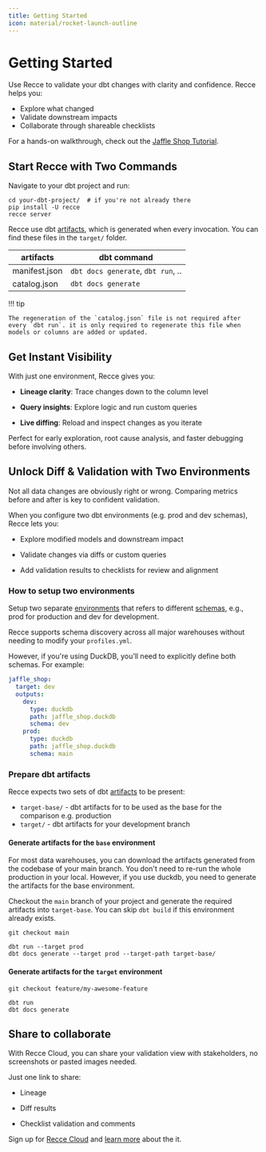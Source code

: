 ```yaml
---
title: Getting Started
icon: material/rocket-launch-outline
---
```


# Getting Started

Use Recce to validate your dbt changes with clarity and confidence. Recce helps you:

- Explore what changed
- Validate downstream impacts
- Collaborate through shareable checklists

For a hands-on walkthrough, check out the [Jaffle Shop Tutorial](https://www.notion.so/infuseai/get-started-jaffle-shop.md).

## Start Recce with Two Commands

Navigate to your dbt project and run:
```shell
cd your-dbt-project/  # if you're not already there
pip install -U recce
recce server
```

Recce use dbt [artifacts](https://docs.getdbt.com/reference/artifacts/dbt-artifacts), which is generated when every invocation. You can find these files in the `target/` folder.

| artifacts     | dbt command                        |
| ------------- | ---------------------------------- |
| manifest.json | `dbt docs generate`, `dbt run`, .. |
| catalog.json  | `dbt docs generate`                |

!!! tip

    The regeneration of the `catalog.json` file is not required after every `dbt run`. it is only required to regenerate this file when models or columns are added or updated.

## Get Instant Visibility

With just one environment, Recce gives you:

- **Lineage clarity**: Trace changes down to the column level

- **Query insights**: Explore logic and run custom queries

- **Live diffing**: Reload and inspect changes as you iterate

Perfect for early exploration, root cause analysis, and faster debugging before involving others.

## Unlock Diff & Validation with Two Environments
Not all data changes are obviously right or wrong. Comparing metrics before and after is key to confident validation.

When you configure two dbt environments (e.g. prod and dev schemas), Recce lets you:

- Explore modified models and downstream impact

- Validate changes via diffs or custom queries

- Add validation results to checklists for review and alignment


### How to setup two environments
Setup two separate [environments](https://docs.getdbt.com/docs/environments-in-dbt) that refers to different [schemas](https://docs.getdbt.com/docs/core/connect-data-platform/connection-profiles#understanding-target-schemas), e.g., prod for production and dev for development.

Recce supports schema discovery across all major warehouses without needing to modify your `profiles.yml`.

However, if you're using DuckDB, you’ll need to explicitly define both schemas. For example:
```yaml
jaffle_shop:
  target: dev
  outputs:
    dev:
      type: duckdb
      path: jaffle_shop.duckdb
      schema: dev
    prod:
      type: duckdb
      path: jaffle_shop.duckdb
      schema: main
```

### Prepare dbt artifacts

Recce expects two sets of dbt [artifacts](https://docs.getdbt.com/reference/artifacts/dbt-artifacts) to be present:

- `target-base/` - dbt artifacts for to be used as the base for the comparison e.g. production
- `target/` - dbt artifacts for your development branch

#### Generate artifacts for the `base` environment
For most data warehouses, you can download the artifacts generated from the codebase of your main branch. 
You don't need to re-run the whole production in your local. However, if you use duckdb, you need to generate the artifacts for the base environment. 

Checkout the `main` branch of your project and generate the required artifacts into `target-base`. You can skip `dbt build` if this environment already exists. 

```shell
git checkout main

dbt run --target prod
dbt docs generate --target prod --target-path target-base/
```

#### Generate artifacts for the `target` environment

```shell
git checkout feature/my-awesome-feature

dbt run
dbt docs generate
```

## Share to collaborate 
With Recce Cloud, you can share your validation view with stakeholders, no screenshots or pasted images needed.

Just one link to share:

- Lineage

- Diff results

- Checklist validation and comments
  
Sign up for [Recce Cloud](https://cloud.datarecce.io) and [learn more](/pricing) about the it. 